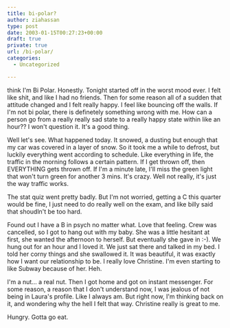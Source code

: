 ```yaml
---
title: bi-polar?
author: ziahassan
type: post
date: 2003-01-15T00:27:23+00:00
draft: true
private: true
url: /bi-polar/
categories:
  - Uncategorized

---
```

think I'm Bi Polar. Honestly. Tonight started off in the worst mood ever. I felt like shit, and like I had no friends. Then for some reason all of a sudden that attitude changed and I felt really happy. I feel like bouncing off the walls. If I'm not bi polar, there is definetely something wrong with me. How can a person go from a really really sad state to a really happy state within like an hour?? I won't question it. It's a good thing.

Well let's see. What happened today. It snowed, a dusting but enough that my car was covered in a layer of snow. So it took me a while to defrost, but luckily everything went according to schedule. Like everything in life, the traffic in the morning follows a certain pattern. If I get thrown off, then EVERYTHING gets thrown off. If I'm a minute late, I'll miss the green light that won't turn green for another 3 mins. It's crazy. Well not really, it's just the way traffic works.

The stat quiz went pretty badly. But I'm not worried, getting a C this quarter would be fine, I just need to do really well on the exam, and like billy said that shoudln't be too hard.

Found out I have a B in psych no matter what. Love that feeling. Crew was cancelled, so I got to hang out with my baby. She was a little hesitant at first, she wanted the afternoon to herself. But eventually she gave in :-). We hung out for an hour and I loved it. We just sat there and talked in my bed. I told her corny things and she swallowed it. It was beautiful, it was exactly how I want our relationship to be. I really love Christine. I'm even starting to like Subway because of her. Heh.

I'm a nut&#8230; a real nut. Then I got home and got on instant messenger. For some reason, a reason that I don't understand now, I was jealous of not being in Laura's profile. Like I always am. But right now, I'm thinking back on it, and wondering why the hell I felt that way. Christine really is great to me.

Hungry. Gotta go eat.